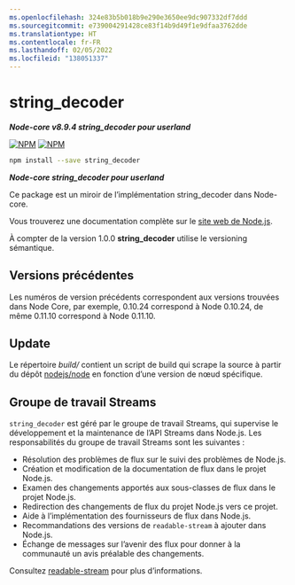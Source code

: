 ```yaml
---
ms.openlocfilehash: 324e83b5b018b9e290e3650ee9dc907332df7ddd
ms.sourcegitcommit: e739004291428ce83f14b9d49f1e9dfaa3762dde
ms.translationtype: HT
ms.contentlocale: fr-FR
ms.lasthandoff: 02/05/2022
ms.locfileid: "138051337"
---
```

# <a name="string_decoder"></a>string_decoder

***Node-core v8.9.4 string_decoder pour userland***


[![NPM](https://nodei.co/npm/string_decoder.png?downloads=true&downloadRank=true)](https://nodei.co/npm/string_decoder/)
[![NPM](https://nodei.co/npm-dl/string_decoder.png?&months=6&height=3)](https://nodei.co/npm/string_decoder/)


```bash
npm install --save string_decoder
```

***Node-core string_decoder pour userland***

Ce package est un miroir de l’implémentation string_decoder dans Node-core.

Vous trouverez une documentation complète sur le [site web de Node.js](https://nodejs.org/dist/v8.9.4/docs/api/).

À compter de la version 1.0.0 **string_decoder** utilise le versioning sémantique.

## <a name="previous-versions"></a>Versions précédentes

Les numéros de version précédents correspondent aux versions trouvées dans Node Core, par exemple, 0.10.24 correspond à Node 0.10.24, de même 0.11.10 correspond à Node 0.11.10.

## <a name="update"></a>Update

Le répertoire *build/* contient un script de build qui scrape la source à partir du dépôt [nodejs/node](https://github.com/nodejs/node) en fonction d’une version de nœud spécifique.

## <a name="streams-working-group"></a>Groupe de travail Streams

`string_decoder` est géré par le groupe de travail Streams, qui supervise le développement et la maintenance de l’API Streams dans Node.js. Les responsabilités du groupe de travail Streams sont les suivantes :

* Résolution des problèmes de flux sur le suivi des problèmes de Node.js.
* Création et modification de la documentation de flux dans le projet Node.js.
* Examen des changements apportés aux sous-classes de flux dans le projet Node.js.
* Redirection des changements de flux du projet Node.js vers ce projet.
* Aide à l’implémentation des fournisseurs de flux dans Node.js.
* Recommandations des versions de `readable-stream` à ajouter dans Node.js.
* Échange de messages sur l’avenir des flux pour donner à la communauté un avis préalable des changements.

Consultez [readable-stream](https://github.com/nodejs/readable-stream) pour plus d’informations.
